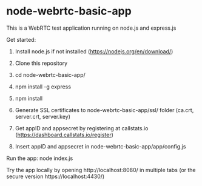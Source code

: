 # node-webrtc-basic-app

This is a WebRTC test application running on node.js and express.js


Get started:

1) Install node.js if not installed (https://nodejs.org/en/download/)

2) Clone this repository

3) cd node-webrtc-basic-app/

4) npm install -g express

5) npm install

6) Generate SSL certificates to node-webrtc-basic-app/ssl/ folder (ca.crt, server.crt, server.key)

7) Get appID and appsecret by registering at callstats.io (https://dashboard.callstats.io/register)

8) Insert appID and appsecret in node-webrtc-basic-app/app/config.js 


Run the app: node index.js

Try the app locally by opening http://localhost:8080/ in multiple tabs (or the secure version https://localhost:4430/)
